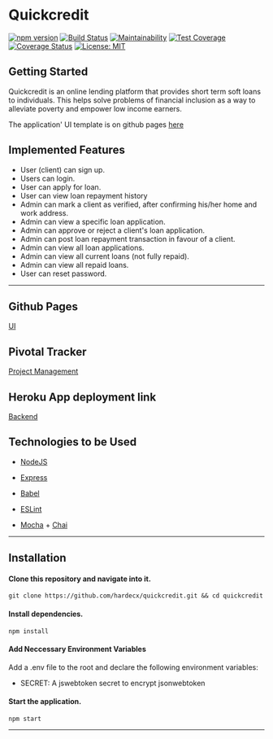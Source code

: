 # Quickcredit

[![npm version](https://badge.fury.io/js/express.svg)](https://badge.fury.io/js/express)
[![Build Status](https://travis-ci.org/hardecx/Quickcredit.svg?branch=develop)](https://travis-ci.org/hardecx/Quickcredit)
[![Maintainability](https://api.codeclimate.com/v1/badges/d88297d66181f684ef84/maintainability)](https://codeclimate.com/github/hardecx/Quickcredit/maintainability)
[![Test Coverage](https://api.codeclimate.com/v1/badges/d88297d66181f684ef84/test_coverage)](https://codeclimate.com/github/hardecx/Quickcredit/test_coverage)
[![Coverage Status](https://coveralls.io/repos/github/hardecx/Quickcredit/badge.svg?branch=develop)](https://coveralls.io/github/hardecx/Quickcredit?branch=develop)
[![License: MIT](https://img.shields.io/badge/License-MIT-green.svg)](https://opensource.org/licenses/MIT)


## Getting Started
Quickcredit is an online lending platform that provides short term soft loans to individuals. This
helps solve problems of financial inclusion as a way to alleviate poverty and empower low
income earners.

The application' UI template is on github pages [here](https://hardecx.github.io/UI/index.html)

## Implemented Features

- User (client) can sign up.
- Users can login.
- User can apply for loan.
- User can view loan repayment history
- Admin can mark a client as verified, after confirming his/her home and work address.
- Admin can view a specific loan application.
- Admin can approve or reject a client's loan application.
- Admin can post loan repayment transaction in favour of a client.
- Admin can view all loan applications.
- Admin can view all current loans (not fully repaid).
- Admin can view all repaid loans.
- User can reset password.

---
## Github Pages
[UI](https://hardecx.github.io/UI/index.html)

## Pivotal Tracker
[Project Management](https://www.pivotaltracker.com/n/projects/2326900)

## Heroku App deployment link
[Backend](https://bootquickcredit.herokuapp.com/)

## Technologies to be Used

- [NodeJS](https://nodejs.org/)

- [Express](https://expressjs.com/)

- [Babel](https://babeljs.io/)

- [ESLint](https://eslint.org/)

- [Mocha](https://mochajs.org/) + [Chai](https://www.chaijs.com/)

---

## Installation

#### Clone this repository and navigate into it.

`git clone https://github.com/hardecx/quickcredit.git && cd quickcredit`

#### Install dependencies.

`npm install`

#### Add Neccessary Environment Variables

 Add a .env file to the root and declare the following environment variables:  

- SECRET: A jswebtoken secret to encrypt jsonwebtoken

#### Start the application.

`npm start`

---